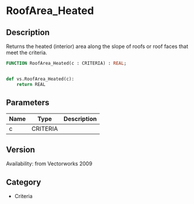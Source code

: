 # RoofArea_Heated

## Description
Returns the heated (interior) area along the slope of roofs or roof faces  that meet the criteria.

```pascal
FUNCTION RoofArea_Heated(c : CRITERIA) : REAL;
```

```python

def vs.RoofArea_Heated(c):
    return REAL
```

## Parameters
|Name|Type|Description|
|---|---|---|
|c|CRITERIA||

## Version
Availability: from Vectorworks 2009
## Category
* Criteria

